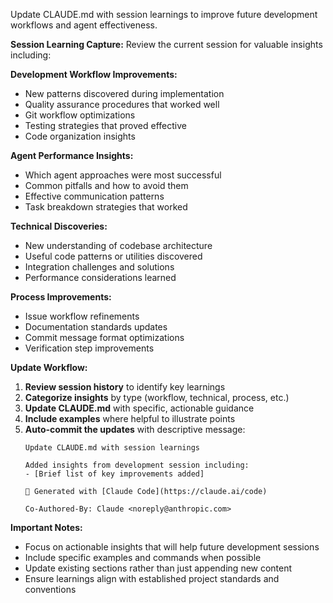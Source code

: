 Update CLAUDE.md with session learnings to improve future development workflows and agent effectiveness.

**Session Learning Capture:**
Review the current session for valuable insights including:

**Development Workflow Improvements:**
- New patterns discovered during implementation
- Quality assurance procedures that worked well
- Git workflow optimizations
- Testing strategies that proved effective
- Code organization insights

**Agent Performance Insights:**
- Which agent approaches were most successful
- Common pitfalls and how to avoid them  
- Effective communication patterns
- Task breakdown strategies that worked

**Technical Discoveries:**
- New understanding of codebase architecture
- Useful code patterns or utilities discovered
- Integration challenges and solutions
- Performance considerations learned

**Process Improvements:**
- Issue workflow refinements
- Documentation standards updates
- Commit message format optimizations
- Verification step improvements

**Update Workflow:**
1. **Review session history** to identify key learnings
2. **Categorize insights** by type (workflow, technical, process, etc.)
3. **Update CLAUDE.md** with specific, actionable guidance
4. **Include examples** where helpful to illustrate points
5. **Auto-commit the updates** with descriptive message:
   ```
   Update CLAUDE.md with session learnings

   Added insights from development session including:
   - [Brief list of key improvements added]

   🤖 Generated with [Claude Code](https://claude.ai/code)

   Co-Authored-By: Claude <noreply@anthropic.com>
   ```

**Important Notes:**
- Focus on actionable insights that will help future development sessions
- Include specific examples and commands when possible
- Update existing sections rather than just appending new content
- Ensure learnings align with established project standards and conventions